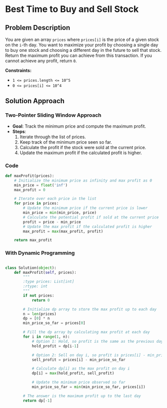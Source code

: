 # Best Time to Buy and Sell Stock

## Problem Description

You are given an array `prices` where `prices[i]` is the price of a given stock on the `i`-th day. You want to maximize your profit by choosing a single day to buy one stock and choosing a different day in the future to sell that stock. Return the maximum profit you can achieve from this transaction. If you cannot achieve any profit, return `0`.

**Constraints:**
- `1 <= prices.length <= 10^5`
- `0 <= prices[i] <= 10^4`

## Solution Approach

### Two-Pointer Sliding Window Approach

- **Goal**: Track the minimum price and compute the maximum profit.
- **Steps**:
  1. Iterate through the list of prices.
  2. Keep track of the minimum price seen so far.
  3. Calculate the profit if the stock were sold at the current price.
  4. Update the maximum profit if the calculated profit is higher.

### Code

```python
def maxProfit(prices):
    # Initialize the minimum price as infinity and max profit as 0
    min_price = float('inf')
    max_profit = 0

    # Iterate over each price in the list
    for price in prices:
        # Update the minimum price if the current price is lower
        min_price = min(min_price, price)
        # Calculate the potential profit if sold at the current price
        profit = price - min_price
        # Update the max profit if the calculated profit is higher
        max_profit = max(max_profit, profit)

    return max_profit
```

### With Dynamic Programming

```python

class Solution(object):
    def maxProfit(self, prices):
        """
        :type prices: List[int]
        :rtype: int
        """
        if not prices:
            return 0

        # Initialize dp array to store the max profit up to each day
        n = len(prices)
        dp = [0] * n
        min_price_so_far = prices[0]

        # Fill the dp array by calculating max profit at each day
        for i in range(1, n):
            # Option 1: Hold, so profit is the same as the previous day
            hold_profit = dp[i-1]

            # Option 2: Sell on day i, so profit is prices[i] - min_price_so_far
            sell_profit = prices[i] - min_price_so_far

            # Calculate dp[i] as the max profit on day i
            dp[i] = max(hold_profit, sell_profit)

            # Update the minimum price observed so far
            min_price_so_far = min(min_price_so_far, prices[i])

        # The answer is the maximum profit up to the last day
        return dp[-1]


